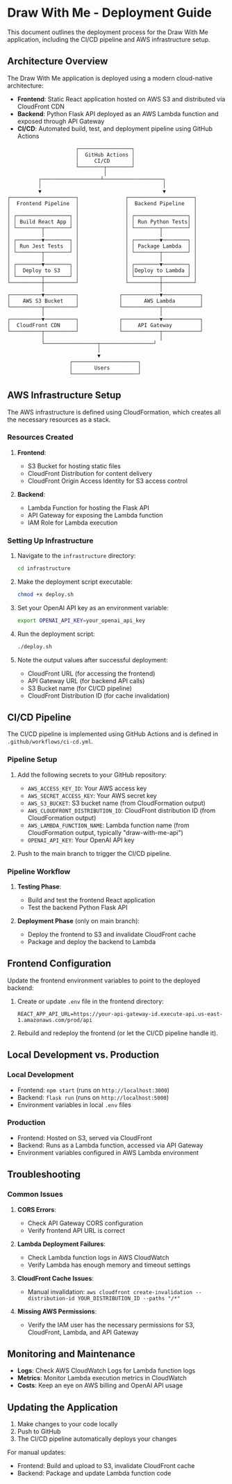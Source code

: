 # Draw With Me - Deployment Guide

This document outlines the deployment process for the Draw With Me application, including the CI/CD pipeline and AWS infrastructure setup.

## Architecture Overview

The Draw With Me application is deployed using a modern cloud-native architecture:

- **Frontend**: Static React application hosted on AWS S3 and distributed via CloudFront CDN
- **Backend**: Python Flask API deployed as an AWS Lambda function and exposed through API Gateway
- **CI/CD**: Automated build, test, and deployment pipeline using GitHub Actions

```
                      ┌─────────────────┐
                      │  GitHub Actions │
                      │     CI/CD       │
                      └────────┬────────┘
                               │
          ┌───────────────────┴───────────────────┐
          │                                       │
          ▼                                       ▼
┌─────────────────────┐               ┌─────────────────────┐
│  Frontend Pipeline  │               │  Backend Pipeline   │
│                     │               │                     │
│ ┌─────────────────┐ │               │ ┌─────────────────┐ │
│ │ Build React App │ │               │ │ Run Python Tests│ │
│ └────────┬────────┘ │               │ └────────┬────────┘ │
│          │          │               │          │          │
│ ┌────────▼────────┐ │               │ ┌────────▼────────┐ │
│ │ Run Jest Tests  │ │               │ │ Package Lambda  │ │
│ └────────┬────────┘ │               │ └────────┬────────┘ │
│          │          │               │          │          │
│ ┌────────▼────────┐ │               │ ┌────────▼────────┐ │
│ │  Deploy to S3   │ │               │ │Deploy to Lambda │ │
│ └────────┬────────┘ │               │ └────────┬────────┘ │
└──────────┼──────────┘               └──────────┼──────────┘
           │                                     │
┌──────────▼──────────┐             ┌────────────▼────────────┐
│    AWS S3 Bucket    │             │       AWS Lambda        │
└──────────┬──────────┘             └────────────┬────────────┘
           │                                     │
┌──────────▼──────────┐             ┌────────────▼────────────┐
│  CloudFront CDN     │             │     API Gateway         │
└──────────┬──────────┘             └────────────┬────────────┘
           │                                     │
           └─────────────────┬─────────────────┘
                             │
                             ▼
                    ┌─────────────────────┐
                    │       Users         │
                    └─────────────────────┘
```

## AWS Infrastructure Setup

The AWS infrastructure is defined using CloudFormation, which creates all the necessary resources as a stack.

### Resources Created

1. **Frontend**:
   - S3 Bucket for hosting static files
   - CloudFront Distribution for content delivery
   - CloudFront Origin Access Identity for S3 access control

2. **Backend**:
   - Lambda Function for hosting the Flask API
   - API Gateway for exposing the Lambda function
   - IAM Role for Lambda execution

### Setting Up Infrastructure

1. Navigate to the `infrastructure` directory:
   ```bash
   cd infrastructure
   ```

2. Make the deployment script executable:
   ```bash
   chmod +x deploy.sh
   ```

3. Set your OpenAI API key as an environment variable:
   ```bash
   export OPENAI_API_KEY=your_openai_api_key
   ```

4. Run the deployment script:
   ```bash
   ./deploy.sh
   ```

5. Note the output values after successful deployment:
   - CloudFront URL (for accessing the frontend)
   - API Gateway URL (for backend API calls)
   - S3 Bucket name (for CI/CD pipeline)
   - CloudFront Distribution ID (for cache invalidation)

## CI/CD Pipeline

The CI/CD pipeline is implemented using GitHub Actions and is defined in `.github/workflows/ci-cd.yml`.

### Pipeline Setup

1. Add the following secrets to your GitHub repository:
   - `AWS_ACCESS_KEY_ID`: Your AWS access key
   - `AWS_SECRET_ACCESS_KEY`: Your AWS secret key
   - `AWS_S3_BUCKET`: S3 bucket name (from CloudFormation output)
   - `AWS_CLOUDFRONT_DISTRIBUTION_ID`: CloudFront distribution ID (from CloudFormation output)
   - `AWS_LAMBDA_FUNCTION_NAME`: Lambda function name (from CloudFormation output, typically "draw-with-me-api")
   - `OPENAI_API_KEY`: Your OpenAI API key

2. Push to the main branch to trigger the CI/CD pipeline.

### Pipeline Workflow

1. **Testing Phase**:
   - Build and test the frontend React application
   - Test the backend Python Flask API

2. **Deployment Phase** (only on main branch):
   - Deploy the frontend to S3 and invalidate CloudFront cache
   - Package and deploy the backend to Lambda

## Frontend Configuration

Update the frontend environment variables to point to the deployed backend:

1. Create or update `.env` file in the frontend directory:
   ```
   REACT_APP_API_URL=https://your-api-gateway-id.execute-api.us-east-1.amazonaws.com/prod/api
   ```

2. Rebuild and redeploy the frontend (or let the CI/CD pipeline handle it).

## Local Development vs. Production

### Local Development

- Frontend: `npm start` (runs on `http://localhost:3000`)
- Backend: `flask run` (runs on `http://localhost:5000`)
- Environment variables in local `.env` files

### Production

- Frontend: Hosted on S3, served via CloudFront
- Backend: Runs as a Lambda function, accessed via API Gateway
- Environment variables configured in AWS Lambda environment

## Troubleshooting

### Common Issues

1. **CORS Errors**:
   - Check API Gateway CORS configuration
   - Verify frontend API URL is correct

2. **Lambda Deployment Failures**:
   - Check Lambda function logs in AWS CloudWatch
   - Verify Lambda has enough memory and timeout settings

3. **CloudFront Cache Issues**:
   - Manual invalidation: `aws cloudfront create-invalidation --distribution-id YOUR_DISTRIBUTION_ID --paths "/*"`

4. **Missing AWS Permissions**:
   - Verify the IAM user has the necessary permissions for S3, CloudFront, Lambda, and API Gateway

## Monitoring and Maintenance

- **Logs**: Check AWS CloudWatch Logs for Lambda function logs
- **Metrics**: Monitor Lambda execution metrics in CloudWatch
- **Costs**: Keep an eye on AWS billing and OpenAI API usage

## Updating the Application

1. Make changes to your code locally
2. Push to GitHub
3. The CI/CD pipeline automatically deploys your changes

For manual updates:
- Frontend: Build and upload to S3, invalidate CloudFront cache
- Backend: Package and update Lambda function code 